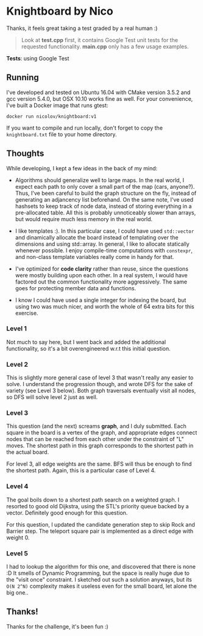 # Knightboard by Nico

Thanks, it feels great taking a test graded by a real human :)

> Look at **test.cpp** first, it contains Google Test unit tests for the requested functionality. **main.cpp** only has a few usage examples.


**Tests**: using Google Test

## Running

I've developed and tested on Ubuntu 16.04 with CMake version 3.5.2 and gcc version 5.4.0, but OSX 10.10 works fine as well. For your convenience, I've built a Docker image that runs gtest:

```
docker run nicolov/knightboard:v1
```

If you want to compile and run locally, don't forget to copy the `knightboard.txt` file to your home directory.

## Thoughts

While developing, I kept a few ideas in the back of my mind:

- Algorithms should generalize well to large maps. In the real world, I expect each path to only cover a small part of the map (cars, anyone?). Thus, I've been careful to build the graph structure on the fly, instead of generating an adjancency list beforehand. On the same note, I've used hashsets to keep track of node data, instead of storing everything in a pre-allocated table. All this is probably unnoticeably slower than arrays, but would require much less memory in the real world.

- I like templates :). In this particular case, I could have used `std::vector` and dinamically allocate the board instead of templating over the dimensions and using std::array. In general, I like to allocate statically whenever possible. I enjoy compile-time computations with `constexpr`, and non-class template variables really come in handy for that.

- I've optimized for **code clarity** rather than reuse, since the questions were mostly building upon each other. In a real system, I would have factored out the common functionality more aggressively. The same goes for protecting member data and functions.

- I know I could have used a single integer for indexing the board, but using two was much nicer, and worth the whole of 64 extra bits for this exercise.

### Level 1

Not much to say here, but I went back and added the additional functionality, so it's a bit overengineered w.r.t this initial question.

### Level 2

This is slightly more general case of level 3 that wasn't really any easier to solve. I understand the progression though, and wrote DFS for the sake of variety (see Level 3 below). Both graph traversals eventually visit all nodes, so DFS will solve level 2 just as well.

### Level 3

This question (and the next) screams **graph**, and I duly submitted. Each square in the board is a vertex of the graph, and appropriate edges connect nodes that can be reached from each other under the constraint of "L" moves. The shortest path in this graph corresponds to the shortest path in the actual board.

For level 3, all edge weights are the same. BFS will thus be enough to find the shortest path. Again, this is a particular case of Level 4.

### Level 4

The goal boils down to a shortest path search on a weighted graph. I resorted to good old Dijkstra, using the STL's priority queue backed by a vector. Definitely good enough for this question.

For this question, I updated the candidate generation step to skip Rock and Barrier step. The teleport square pair is implemented as a direct edge with weight 0.

### Level 5

I had to lookup the algorithm for this one, and discovered that there is none :D It smells of Dynamic Programming, but the space is really huge due to the "visit once" constraint. I sketched out such a solution anyways, but its `O(N 2^N)` complexity makes it useless even for the small board, let alone the big one..

## Thanks!

Thanks for the challenge, it's been fun :) 
